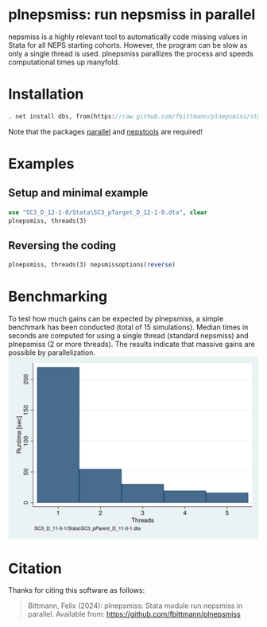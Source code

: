 plnepsmiss: run nepsmiss in parallel
======================================================================
nepsmiss is a highly relevant tool to automatically code missing values in Stata for all NEPS starting cohorts. However, the program can be slow as only a single thread is used. plnepsmiss parallizes the process and speeds computational times up manyfold.

Installation
============

``` stata
. net install dbs, from(https://raw.github.com/fbittmann/plnepsmiss/stable) replace
```
Note that the packages [parallel](https://github.com/gvegayon/parallel) and [nepstools](https://www.neps-data.de/Data-Center/Overview-and-Assistance/Stata-Tools) are required!

Examples
========

Setup and minimal example
-------------------------
``` stata
use "SC3_D_12-1-0/Stata\SC3_pTarget_D_12-1-0.dta", clear
plnepsmiss, threads(3)

```
Reversing the coding
-------------------------
``` stata
plnepsmiss, threads(3) nepsmissoptions(reverse)

```

Benchmarking
========
To test how much gains can be expected by plnepsmiss, a simple benchmark has been conducted (total of 15 simulations). Median times in seconds are computed for using a single thread (standard nepsmiss) and plnepsmiss (2 or more threads).
The results indicate that massive gains are possible by parallelization.
![Benchmark](benchmark.png "Benchmark results")

Citation
============
Thanks for citing this software as follows:

> Bittmann, Felix (2024): plnepsmiss: Stata module run nepsmiss in parallel. Available from: https://github.com/fbittmann/plnepsmiss

